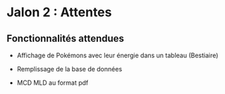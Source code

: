 # Jalon 2 : Attentes

## Fonctionnalités attendues

- Affichage de Pokémons avec leur énergie dans un tableau (Bestiaire)
- Remplissage de la base de données

- MCD MLD au format pdf
